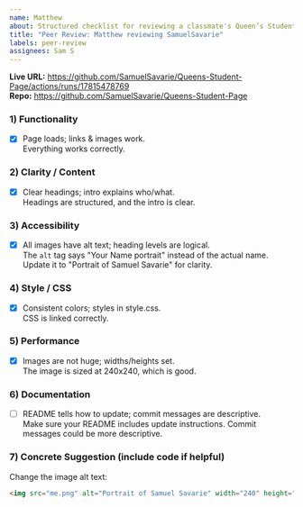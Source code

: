 ```yaml
---
name: Matthew
about: Structured checklist for reviewing a classmate's Queen’s Student Page
title: "Peer Review: Matthew reviewing SamuelSavarie"
labels: peer-review
assignees: Sam S
---
```


**Live URL:** https://github.com/SamuelSavarie/Queens-Student-Page/actions/runs/17815478769  
**Repo:** https://github.com/SamuelSavarie/Queens-Student-Page

### 1) Functionality
- [x] Page loads; links & images work.  
Everything works correctly.

### 2) Clarity / Content
- [x] Clear headings; intro explains who/what.  
Headings are structured, and the intro is clear.

### 3) Accessibility
- [x] All images have alt text; heading levels are logical.  
The `alt` tag says "Your Name portrait" instead of the actual name. Update it to "Portrait of Samuel Savarie" for clarity.

### 4) Style / CSS
- [x] Consistent colors; styles in style.css.  
CSS is linked correctly.

### 5) Performance
- [x] Images are not huge; widths/heights set.  
The image is sized at 240x240, which is good.

### 6) Documentation
- [ ] README tells how to update; commit messages are descriptive.  
Make sure your README includes update instructions. Commit messages could be more descriptive.

### 7) Concrete Suggestion (include code if helpful)
Change the image alt text:
```html
<img src="me.png" alt="Portrait of Samuel Savarie" width="240" height="240" />